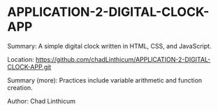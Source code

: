 # APPLICATION-2-DIGITAL-CLOCK-APP

Summary: A simple digital clock written in HTML, CSS, and JavaScript.

Location: https://github.com/chadLinthicum/APPLICATION-2-DIGITAL-CLOCK-APP.git

Summary (more): Practices include variable arithmetic and function creation. 

Author: Chad Linthicum